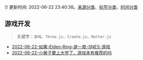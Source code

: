 :alarm_clock: 更新时间: 2022-06-22 23:40:38。[来源分类](../README.md)、[标签分类](../TAGS.md)、[时间分类](../TIMELINE.md)

## 游戏开发


> 关键字：`游戏`、`Three.js`、`Create.js`、`Matter.js`



- [2022-06-22-如果-Elden-Ring-是一款-SNES-游戏](https://www.v2ex.com/t/861526) 
- [2022-06-22-小舅子要上大学了，游戏本有推荐的吗](https://www.v2ex.com/t/861489) 